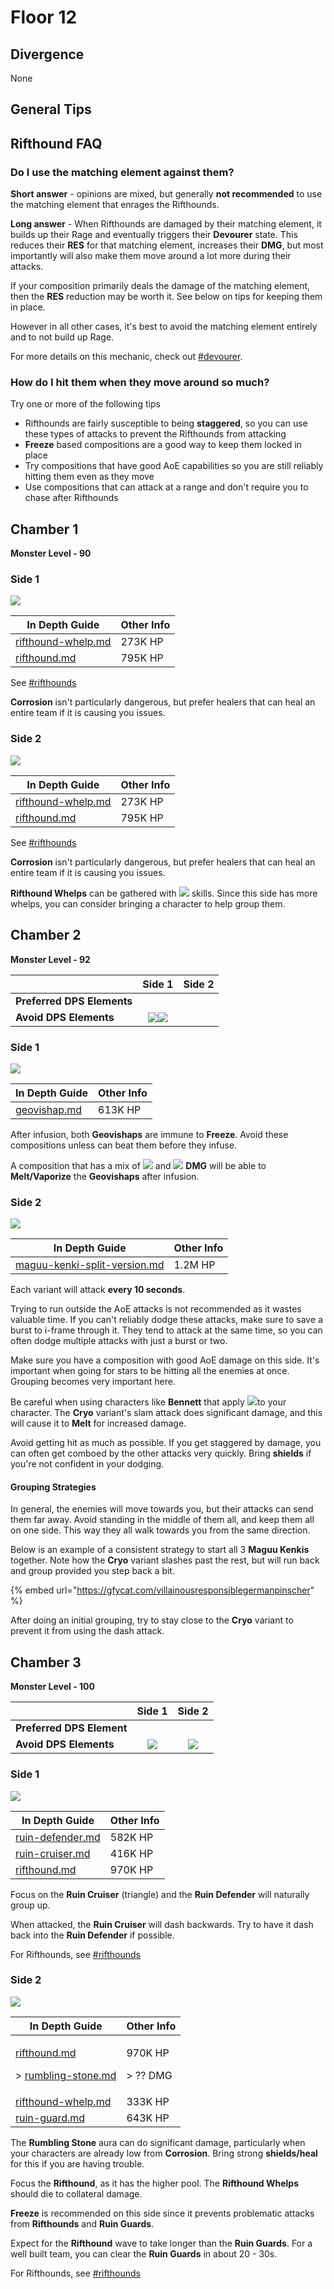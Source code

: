 # Floor 12

## Divergence <a href="#general-tips" id="general-tips"></a>

None

## General Tips

## Rifthound FAQ <a href="#rifthounds" id="rifthounds"></a>

### Do I use the matching element against them?

**Short answer** - opinions are mixed, but generally **not recommended** to use the matching element that enrages the Rifthounds.

**Long answer** - When Rifthounds are damaged by their matching element, it builds up their Rage and eventually triggers their **Devourer** state. This reduces their **RES** for that matching element, increases their **DMG**, but most importantly will also make them move around a lot more during their attacks.

If your composition primarily deals the damage of the matching element, then the **RES** reduction may be worth it. See below on tips for keeping them in place.

However in all other cases, it's best to avoid the matching element entirely and to not build up Rage.

For more details on this mechanic, check out [#devourer](../../monsters/rifthounds/rifthound.md#devourer "mention").

### How do I hit them when they move around so much?

Try one or more of the following tips

* Rifthounds are fairly susceptible to being **staggered**, so you can use these types of attacks to prevent the Rifthounds from attacking
* **Freeze** based compositions are a good way to keep them locked in place
* Try compositions that have good AoE capabilities so you are still reliably hitting them even as they move
* Use compositions that can attack at a range and don't require you to chase after Rifthounds

## Chamber 1

**Monster Level - 90**

### Side 1

![](../../.gitbook/assets/12-1-1v23.png)

| In Depth Guide                                                               | Other Info |
| ---------------------------------------------------------------------------- | ---------- |
| [rifthound-whelp.md](../../monsters/rifthounds/rifthound-whelp.md "mention") | 273K HP    |
| [rifthound.md](../../monsters/rifthounds/rifthound.md "mention")             | 795K HP    |

See [#rifthounds](floor-12.md#rifthounds "mention")

**Corrosion** isn't particularly dangerous, but prefer healers that can heal an entire team if it is causing you issues.

### Side 2

![](../../.gitbook/assets/12-1-2v23.png)

| In Depth Guide                                                               | Other Info |
| ---------------------------------------------------------------------------- | ---------- |
| [rifthound-whelp.md](../../monsters/rifthounds/rifthound-whelp.md "mention") | 273K HP    |
| [rifthound.md](../../monsters/rifthounds/rifthound.md "mention")             | 795K HP    |

See [#rifthounds](floor-12.md#rifthounds "mention")

**Corrosion** isn't particularly dangerous, but prefer healers that can heal an entire team if it is causing you issues.

**Rifthound Whelps** can be gathered with ![](../../.gitbook/assets/anemo\_small.png) skills. Since this side has more whelps, you can consider bringing a character to help group them.

## Chamber 2



**Monster Level - 92**

|                            |                                          Side 1                                         | Side 2 |
| -------------------------- | :-------------------------------------------------------------------------------------: | :----: |
| **Preferred DPS Elements** |                                                                                         |        |
| **Avoid DPS Elements**     | ![](../../.gitbook/assets/geo\_small.png)![](../../.gitbook/assets/physical\_small.png) |        |

### Side 1

![](../../.gitbook/assets/12-2-1v23.png)

| In Depth Guide                                                | Other Info |
| ------------------------------------------------------------- | ---------- |
| [geovishap.md](../../monsters/animals/geovishap.md "mention") | 613K HP    |

After infusion, both **Geovishaps** are immune to **Freeze**. Avoid these compositions unless can beat them before they infuse.

A composition that has a mix of ![](../../.gitbook/assets/pyro\_small.png) and ![](../../.gitbook/assets/hydro\_small.png) **DMG** will be able to **Melt/Vaporize** the **Geovishaps** after infusion.

### Side 2

![](../../.gitbook/assets/12-2-2v23.png)

| In Depth Guide                                                                                           | Other Info |
| -------------------------------------------------------------------------------------------------------- | ---------- |
| [maguu-kenki-split-version.md](../../monsters/elites/maguu-kenki/maguu-kenki-split-version.md "mention") | 1.2M HP    |

Each variant will attack **every 10 seconds**.

Trying to run outside the AoE attacks is not recommended as it wastes valuable time. If you can't reliably dodge these attacks, make sure to save a burst to i-frame through it. They tend to attack at the same time, so you can often dodge multiple attacks with just a burst or two.

Make sure you have a composition with good AoE damage on this side. It's important when going for stars to be hitting all the enemies at once. Grouping becomes very important here.

Be careful when using characters like **Bennett** that apply ![](../../.gitbook/assets/pyro\_small.png)to your character. The **Cryo** variant's slam attack does significant damage, and this will cause it to **Melt** for increased damage.

Avoid getting hit as much as possible. If you get staggered by damage, you can often get comboed by the other attacks very quickly. Bring **shields** if you're not confident in your dodging.

#### Grouping Strategies

In general, the enemies will move towards you, but their attacks can send them far away. Avoid standing in the middle of them all, and keep them all on one side. This way they all walk towards you from the same direction.

Below is an example of a consistent strategy to start all 3 **Maguu Kenkis** together. Note how the **Cryo** variant slashes past the rest, but will run back and group provided you step back a bit.

{% embed url="https://gfycat.com/villainousresponsiblegermanpinscher" %}

After doing an initial grouping, try to stay close to the **Cryo** variant to prevent it from using the dash attack.

## Chamber 3

**Monster Level - 100**

|                           |                     Side 1                     |                     Side 2                     |
| ------------------------- | :--------------------------------------------: | :--------------------------------------------: |
| **Preferred DPS Element** |                                                |                                                |
| **Avoid DPS Elements**    | ![](../../.gitbook/assets/physical\_small.png) | ![](../../.gitbook/assets/physical\_small.png) |

### Side 1

![](../../.gitbook/assets/12-3-1v23.png)

| In Depth Guide                                                                | Other Info |
| ----------------------------------------------------------------------------- | ---------- |
| [ruin-defender.md](../../monsters/ruin-constructs/ruin-defender.md "mention") | 582K HP    |
| [ruin-cruiser.md](../../monsters/ruin-constructs/ruin-cruiser.md "mention")   | 416K HP    |
| [rifthound.md](../../monsters/rifthounds/rifthound.md "mention")              | 970K HP    |

Focus on the **Ruin Cruiser** (triangle) and the **Ruin Defender** will naturally group up.

When attacked, the **Ruin Cruiser** will dash backwards. Try to have it dash back into the **Ruin Defender** if possible.

For Rifthounds, see [#rifthounds](floor-12.md#rifthounds "mention")

### Side 2

![](../../.gitbook/assets/12-3-2v23.png)

| In Depth Guide                                                                                                                                                                     | Other Info                    |
| ---------------------------------------------------------------------------------------------------------------------------------------------------------------------------------- | ----------------------------- |
| <p><a data-mention href="../../monsters/rifthounds/rifthound.md">rifthound.md</a></p><p>> <a data-mention href="../../mechanics/auras/rumbling-stone.md">rumbling-stone.md</a></p> | <p>970K HP</p><p>> ?? DMG</p> |
| [rifthound-whelp.md](../../monsters/rifthounds/rifthound-whelp.md "mention")                                                                                                       | 333K HP                       |
| [ruin-guard.md](../../monsters/ruin-constructs/ruin-guard.md "mention")                                                                                                            | 643K HP                       |

The **Rumbling Stone** aura can do significant damage, particularly when your characters are already low from **Corrosion**. Bring strong **shields/heal** for this if you are having trouble.

Focus the **Rifthound**, as it has the higher pool. The **Rifthound Whelps** should die to collateral damage.

**Freeze** is recommended on this side since it prevents problematic attacks from **Rifthounds** and **Ruin Guards**.

Expect for the **Rifthound** wave to take longer than the **Ruin Guards**. For a well built team, you can clear the **Ruin Guards** in about 20 - 30s.

For Rifthounds, see [#rifthounds](floor-12.md#rifthounds "mention")
